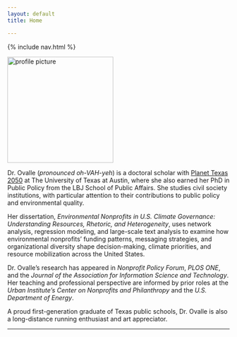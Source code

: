 ```yaml
---
layout: default
title: Home

---
```


{% include nav.html %}

<img class="profile-float" src="{{ '/assets/images/gitprofile.jpg' | relative_url }}" alt="profile picture" width="240" height="240">

Dr. Ovalle (_pronounced oh-VAH-yeh_) is a doctoral scholar with [Planet Texas 2050](https://planettexas2050.utexas.edu/) at The University of Texas at Austin, where she also earned her PhD in Public Policy from the LBJ School of Public Affairs. She studies civil society institutions, with particular attention to their contributions to public policy and environmental quality.

Her dissertation, *Environmental Nonprofits in U.S. Climate Governance: Understanding Resources, Rhetoric, and Heterogeneity*, uses network analysis, regression modeling, and large-scale text analysis to examine how environmental nonprofits’ funding patterns, messaging strategies, and organizational diversity shape decision-making, climate priorities, and resource mobilization across the United States.

Dr. Ovalle’s research has appeared in *Nonprofit Policy Forum*, *PLOS ONE*, and the *Journal of the Association for Information Science and Technology*. Her teaching and professional perspective are informed by prior roles at the *Urban Institute’s Center on Nonprofits and Philanthropy* and the *U.S. Department of Energy*.

A proud first-generation graduate of Texas public schools, Dr. Ovalle is also a long-distance running enthusiast and art appreciator.

---
















